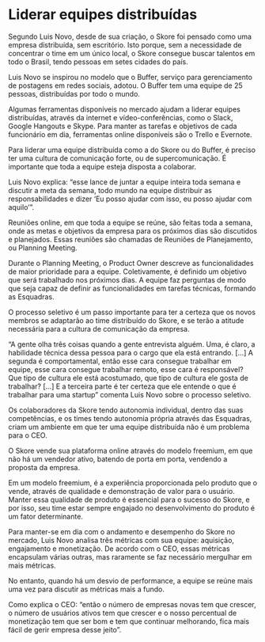 # Liderar equipes distribuídas

Segundo Luis Novo, desde de sua criação, o Skore foi pensado como uma empresa distribuída, sem escritório. Isto porque, sem a necessidade de concentrar o time em um único local, o Skore consegue buscar talentos em todo o Brasil, tendo pessoas em setes cidades do país.

Luis Novo se inspirou no modelo que o Buffer, serviço para gerenciamento de postagens em redes sociais, adotou. O Buffer tem uma equipe de 25 pessoas, distribuídas por todo o mundo.

Algumas ferramentas disponíveis no mercado ajudam a liderar equipes distribuídas, através da internet e vídeo-conferências, como o Slack, Google Hangouts e Skype. Para manter as tarefas e objetivos de cada funcionário em dia, ferramentas online disponíveis são o Trello e Evernote.

Para liderar uma equipe distribuída como a do Skore ou do Buffer, é preciso ter uma cultura de comunicação forte, ou de supercomunicação. É importante que toda a equipe esteja disposta a colaborar.

Luis Novo explica: “esse lance de juntar a equipe inteira toda semana e discutir a meta da semana, todo mundo na equipe distribuir as responsabilidades e dizer ‘Eu posso ajudar com isso, eu posso ajudar com aquilo’”.

Reuniões online, em que toda a equipe se reúne, são feitas toda a semana, onde as metas e objetivos da empresa para os próximos dias são discutidos e planejados. Essas reuniões são chamadas de Reuniões de Planejamento, ou Planning Meeting.

Durante o Planning Meeting, o Product Owner descreve as funcionalidades de maior prioridade para a equipe. Coletivamente, é definido um objetivo que será trabalhado nos próximos dias. A equipe faz perguntas de modo que seja capaz de definir as funcionalidades em tarefas técnicas,  formando as Esquadras.

O processo seletivo é um passo importante para ter a certeza que os novos membros se adaptarão ao time distribuído do Skore, e se terão a atitude necessária para a cultura de comunicação da empresa.

“A gente olha três coisas quando a gente entrevista alguém. Uma, é claro, a habilidade técnica dessa pessoa para o cargo que ela está entrando. […] A segunda é comportamental, então esse cara consegue trabalhar em equipe, esse cara consegue trabalhar remoto, esse cara é responsável? Que tipo de cultura ele está acostumado, que tipo de cultura ele gosta de trabalhar? […] E a terceira parte é ter certeza que ele entende o que é trabalhar para uma startup” comenta Luis Novo sobre o processo seletivo.

Os colaboradores da Skore tendo autonomia individual, dentro das suas competências, e os times tendo autonomia própria através das Esquadras, criam um ambiente em que ter uma equipe distribuída não é um problema para o CEO.

O Skore vende sua plataforma online através do modelo freemium, em que não há um vendedor ativo, batendo de porta em porta, vendendo a proposta da empresa.

Em um modelo freemium, é a experiência proporcionada pelo produto que o vende, através de qualidade e demonstração de valor para o usuário. Manter essa qualidade de produto é essencial para o sucesso do Skore, e por isso, seu time estar sempre engajado no desenvolvimento do produto é um fator determinante.

Para manter-se em dia com o andamento e desempenho do Skore no mercado, Luis Novo analisa três métricas com sua equipe: aquisição, engajamento e monetização. De acordo com o CEO, essas métricas encapsulam várias outras, mas raramente se faz necessário mergulhar em mais métricas.

No entanto, quando há um desvio de performance, a equipe se reúne mais uma vez para discutir as métricas mais a fundo.

Como explica o CEO: “então o número de empresas novas tem que crescer, o número de usuários ativos tem que crescer e o nosso percentual de monetização tem que ser bom e tem que continuar melhorando, fica mais fácil de gerir empresa desse jeito”.
